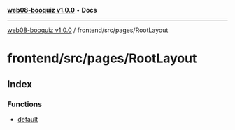 [**web08-booquiz v1.0.0**](../../../../README.md) • **Docs**

***

[web08-booquiz v1.0.0](../../../../modules.md) / frontend/src/pages/RootLayout

# frontend/src/pages/RootLayout

## Index

### Functions

- [default](functions/default.md)
